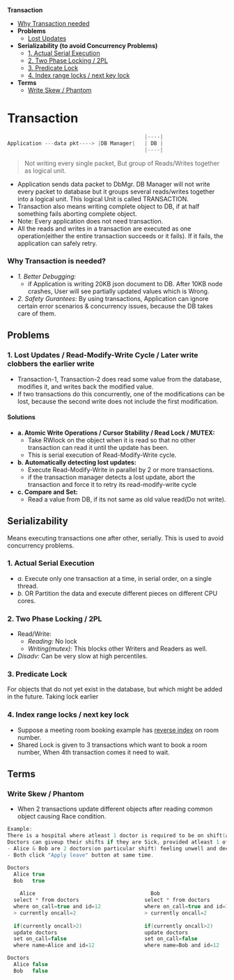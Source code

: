 **Transaction**
- [Why Transaction needed](#w)
- **Problems**
  - [Lost Updates](#l)
- **Serializability (to avoid Concurrency Problems)**
  - [1. Actual Serial Execution](#s1)
  - [2. Two Phase Locking / 2PL](#s2)
  - [3. Predicate Lock](#s3)
  - [4. Index range locks / next key lock](#s4)
- **Terms**
  - [Write Skew / Phantom](#ws)

# Transaction
```c
                                            |----|
Application ---data pkt----> |DB Manager|   | DB |
                                            |----|
```
> Not writing every single packet, But group of Reads/Writes together as logical unit.

- Application sends data packet to DbMgr. DB Manager will not write every packet to database but it groups several reads/writes together into a logical unit. This logical Unit is called TRANSACTION. 
- Transaction also means writing complete object to DB, if at half something fails aborting complete object.
- Note: Every application does not need transaction.
- All the reads and writes in a transaction are executed as one operation(either the entire transaction succeeds or it fails). If it fails, the application can safely retry.

<a name=w></a>
### Why Transaction is needed?
- _1. Better Debugging:_ 
  - if Application is writing 20KB json document to DB. After 10KB node crashes, User will see partially updated values which is Wrong.
- _2. Safety Gurantees:_ By using transactions, Application can ignore certain error scenarios & concurrency issues, because the DB takes care of them.

## Problems
<a name=l></a>
### 1. Lost Updates / Read-Modify-Write Cycle / Later write clobbers the earlier write
- Transaction-1, Transaction-2 does read some value from the database, modifies it, and writes back the modified value.
- If two transactions do this concurrently, one of the modifications can be lost, because the second write does not include the first modification.
#### Solutions
- **a. Atomic Write Operations / Cursor Stability / Read Lock / MUTEX:**
  - Take RWlock on the object when it is read so that no other transaction can read it until the update has been.
  - This is serial execution of Read-Modify-Write cycle.
- **b. Automatically detecting lost updates:**
  - Execute Read-Modify-Write in parallel by 2 or more transactions.
  - if the transaction manager detects a lost update, abort the transaction and force it to retry its read-modify-write cycle
- **c. Compare and Set:**
  - Read a value from DB, if its not same as old value read(Do not write).

## Serializability
Means executing transactions one after other, serially. This is used to avoid concurrency problems.
<a name=s1></a>
### 1. Actual Serial Execution
- _a._ Execute only one transaction at a time, in serial order, on a single thread.
- _b._ OR Partition the data and execute different pieces on different CPU cores.

<a name=s2></a>
### 2. Two Phase Locking / 2PL
- Read/Write:
  - _Reading:_ No lock
  - _Writing(mutex):_ This blocks other Writers and Readers as well.
- _Disadv:_ Can be very slow at high percentiles.

<a name=s3></a>
### 3. Predicate Lock
For objects that do not yet exist in the database, but which might be added in the future. Taking lock earlier

<a name=s4></a>
### 4. Index range locks / next key lock
- Suppose a meeting room booking example has [reverse index](/System-Design/Concepts/Databases/Indexing/) on room number.
- Shared Lock is given to 3 transactions which want to book a room number, When 4th transaction comes it need to wait.


## Terms
<a name=ws></a>
### Write Skew / Phantom
- When 2 transactions update different objects after reading common object causing Race condition.
```c
Example:
There is a hospital where atleast 1 doctor is required to be on shift(always) in hospital.
Doctors can giveup their shifts if they are Sick, provided atleast 1 of their collegue stays in hospital.
- Alice & Bob are 2 doctors(on particular shift) feeling unwell and decide to request leave.
- Both click "Apply leave" button at same time.

Doctors
  Alice true
  Bob   true
  
    Alice                                     Bob
  select * from doctors                     select * from doctors
  where on_call=true and id=12              where on_call=true and id=12
  > currently oncall=2                      > currently oncall=2
  
  if(currently oncall>2)                    if(currently oncall>2)
  update doctors                            update doctors
  set on_call=false                         set on_call=false
  where name=Alice and id=12                where name=Bob and id=12

Doctors
  Alice false
  Bob   false
```
